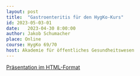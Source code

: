 ```yaml
---
layout: post
title:  "Gastroenteritis für den HygKo-Kurs"
id: 2023-05-03-01
date:   2023-04-30 8:00:00
author: Jakob Schumacher
place: Online
course: HygKo 69/70
host: Akademie für öffentliches Gesundheitswesen
---
```



[Präsentation im HTML-Format]({{site.baseurl}}/assets/2023-05-03-Gastroenteritis-HygKo/2023_05_03_Presentation_HygKo69_70_Gastroenteritis.html)
